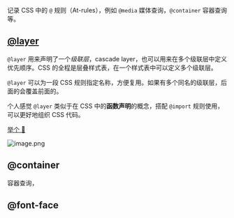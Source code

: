  记录 CSS 中的 `@` 规则（At-rules），例如 `@media` 媒体查询，`@container` 容器查询等。

## [@layer](https://developer.mozilla.org/en-US/docs/Web/CSS/@layer)

`@layer` 用来声明了一个*级联层*，cascade layer，也可以用来在多个级联层中定义优先顺序。CSS 的全程是层叠样式表，在一个样式表中可以定义多个级联层。

`@layer` 可以为一段 CSS 规则指定名称，方便复用。如果有多个同名的级联层，后面的会覆盖前面的。

个人感觉 `@layer` 类似于在 CSS 中的**函数声明**的概念，搭配 `@import` 规则使用，可以更好地组织 CSS 代码。

[举个 🌰](https://codesandbox.io/s/layer-gui-ze-shi-yan-vujzzg)


![image.png](https://p5.music.126.net/obj/wo3DlcOGw6DClTvDisK1/25868095628/1bf2/203e/a6f8/ec90159a492d13320be3016a56e1f7bf.png)


## @container 

容器查询，


## @font-face

